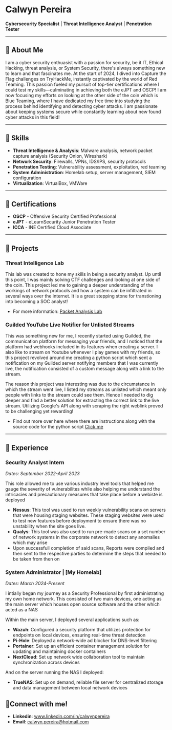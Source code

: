 # Calwyn Pereira

 **Cybersecurity Specialist** | **Threat Intelligence Analyst** | **Penetration Tester**

---


## 🔹 About Me

I am a cyber security enthuasist with a passion for security, be it IT, Ethical Hacking, threat analysis, or System Security, there's always something new to learn and that fascinates me. At the start of 2024, I dived into Capture the Flag challenges on TryHackMe, instantly captivated by the world of Red Teaming. This passion fueled my pursuit of top-tier certifications where I could test my skills—culminating in achieving both the eJPT and OSCP! I am now focusing my efforts on looking at the other side of the coin which is Blue Teaming, where I have dedicated my free time into studying the process behind identifying and detecting cyber attacks. I am passionate about keeping systems secure while constantly learning about new found cyber attacks in this field!


---

## 🔹 Skills

- **Threat Intelligence & Analysis**: Malware analysis, network packet capture analysis (Security Onion, Wireshark)
- **Network Security**: Firewalls, VPNs, IDS/IPS, security protocols
- **Penetration Testing**: Vulnerability assessment, exploitation, red teaming
- **System Administration**: Homelab setup, server management, SIEM configuration
- **Virtualization**: VirtualBox, VMWare

---

## 🔹 Certifications

- **OSCP** - Offensive Security Certified Professional
- **eJPT** - eLearnSecurity Junior Penetration Tester
- **ICCA** - INE Certified Cloud Associate

---

## 🔹 Projects

### Threat Intelligence Lab
This lab was created to hone my skills in being a security analyst. Up until this point, I was mainly solving CTF challenges and looking at one side of the coin. This project led me to gaining a deeper understanding of the workings of  network protocols and how a system can be infiltrated in several ways over the internet. It is a great stepping stone for transtioning into becoming a SOC analyst!
- For more information: [Packet Analysis Lab](https://github.com/Calwy/Packet-Analysis-Lab)

### Guilded YouTube Live Notifier for Unlisted Streams
This was something new for me, I recently started using Guilded, the communication platform for messaging your friends, and I noticed that the platform had webhooks included in its features when creating a server. I also like to stream on Youtube whenever I play games with my friends, so this project revolved around me creating a python script which sent a notification  on my Guilded server notifying members that I was currently live, the notification consisted of a custom message along with a link to the stream. 

The reason this project was interesting was due to the circumstance in which the stream went live, I listed my streams as unlisted which meant only people with links to the stream could see them. Hence I needed to dig deeper and find a better solution for extracting the correct link to the live stream. Utilizing Google's API along with scraping the right weblink  proved to be challenging yet rewarding!

- Find out more over here where there are instructions along with the source code for the python script [Click me](https://github.com/Calwy/unlisted-stream-sender)

---

## 🔹 Experience

### Security Analyst Intern
*Dates: September 2022-April 2023*

This role allowed me to use various industry level tools that helped me gauge the severity of vulnerabilites while also helping me understand the intricacies and precautionary measures that take place before a webiste is deployed
-  **Nessus**: This tool was used to run weekly vulnerability scans on servers that were housing staging websites. These staging websites were used to test new features before deployment to ensure there was no unstability when the site goes live.
-  **Qualys**: This tool was also used to run pre-made scans on a set number of network systems in the corporate network to detect any anomalies which may arise
-  Upon successfull completion of said scans, Reports were compiled and then sent to the respective parties to determine the steps that needed to be taken from then on

### System Administrator | [My Homelab]
*Dates: March 2024-Present*

I intially began my journey as a Security Professional by first administrating my own home network. This consisted of two main devices, one acting as the main server which houses open source software and the other which acted as a NAS

Within the main server, I deployed several applications such as:

-  **Wazuh**: Configured a security platform that utilizes protection for endpoints on local devices, ensuring real-time threat detection 
-  **Pi-Hole**: Deployed a network-wide ad blocker for DNS-level filtering  
-  **Portainer**: Set up an efficient container management solution for updating and maintaining docker containers 
-  **NextCloud**: Set up network wide collaboration tool to maintain synchronization across devices 

And on the server running the NAS I deployed:
-  **TrueNAS**: Set up on demand, reliable file server for centralized storage and data management between local network devices


## 🔹Connect with me!
- **Linkedin**: www.linkedin.com/in/calwynpereira
- **Email**: calwyn.pereira@hotmail.com

